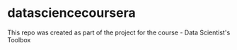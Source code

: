 # datasciencecoursera
This repo was created as part of the project for the course - Data Scientist's Toolbox

